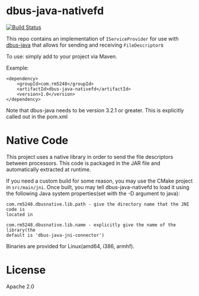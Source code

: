# dbus-java-nativefd

[![Build Status](https://jenkins.rm5248.com/buildStatus/icon?job=DBus-Java+Projects%2Fmultibranch-test%2Fmaster)](https://jenkins.rm5248.com/job/DBus-Java%20Projects/job/multibranch-test/job/master/)

This repo contains an implementation of `IServiceProvider` for use
with [dbus-java](https://github.com/hypfvieh/dbus-java) that allows
for sending and receiving `FileDescriptor`s

To use: simply add to your project via Maven.

Example:

```
<dependency>
    <groupId>com.rm5248</groupId>
    <artifactId>dbus-java-nativefd</artifactId>
    <version>1.0</version>
</dependency>
```

Note that dbus-java needs to be version 3.2.1 or greater.  This is explicitly
called out in the pom.xml

# Native Code

This project uses a native library in order to send the file descriptors
between processors.  This code is packaged in the JAR file and automatically
extracted at runtime.

If you need a custom build for some reason, you may use the CMake project in
`src/main/jni`.  Once built, you may tell dbus-java-nativefd to load it using
the following Java system properties(set with the -D argument to java):

```
com.rm5248.dbusnative.lib.path - give the directory name that the JNI code is 
located in

com.rm5248.dbusnative.lib.name - explicitly give the name of the library(the 
default is 'dbus-java-jni-connector')
```

Binaries are provided for Linux(amd64, i386, armhf).

# License

Apache 2.0
